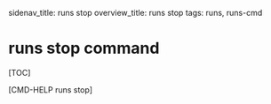 sidenav_title: runs stop
overview_title: runs stop
tags: runs, runs-cmd

# runs stop command

[TOC]

[CMD-HELP runs stop]
